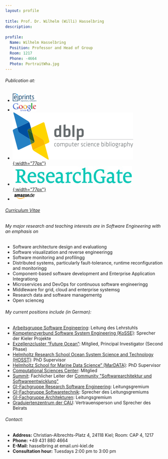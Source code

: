 ```yaml
---
layout: profile

title: Prof. Dr. Wilhelm (Willi) Hasselbring
description:

profile:
  Name: Wilhelm Hasselbring
  Position: Professor and Head of Group
  Room: 1217
  Phone: -4664
  Photo: PortraitWha.jpg
---
```


###### Publication at:

- [![eprints-logo](/assets/img/Kielprints.png)](http://oceanrep.geomar.de/view/creators/e113d8ed-5863-470e-858a-8d09a9c87aba.date.html)
- [![google-scholar-logo](/assets/img/Google-Scholar.png)](https://scholar.google.de/citations?user=L1C_kM0AAAAJ&amp;hl=de&amp;oi=ao)
- [![uni-trier-logo](/assets/img/uni-trier-logo.png){:width="77px"}](http://www.informatik.uni-trier.de/%7Eley/pers/hd/h/Hasselbring:Wilhelm.html)
- [![researchgate-logo](/assets/img/ResearchGate.jpg){:width="77px"}](https://www.researchgate.net/profile/Wilhelm_Hasselbring)
- [![amazon-logo](/assets/img/amazon-logo.png)](http://www.amazon.de/exec/obidos/search-handle-url/index=books-de&amp;field-author=Hasselbring,%20Wilhelm/)

###### [Curriculum Vitae](/team/short-curriculum-vitae-of-wilhelm-willi-hasselbring/)

###### My major research and teaching interests are in Software Engineering with an emphasis on

- Software architecture design and evaluationg
- Software visualization and reverse engineeringg
- Software monitoring and profilingg
- Distributed systems, particularly fault-tolerance, runtime reconfiguration and monitoringg
- Component-based software development and Enterprise Application Integrationg
- Microservices and DevOps for continuous software engineeringg
- Middleware for grid, cloud and enterprise systemsg
- Research data and software managementg
- Open scienceg

###### My current positions include (in German):

- <a href="/" title="Software Engineering Group">Arbeitsgruppe Software Engineering</a>: Leitung des Lehrstuhls
- <a href="http://www.kosse-sh.de">Kompetenzverbund Software System Engineering (KoSSE)</a>: Sprecher der Kieler Projekte
- <a href="http://www.ozean-der-zukunft.de/">Exzellenzcluster “Future Ocean”</a>: Mitglied, Principal Investigator (Second Phase)
- <a href="https://www.geomar.de/karriere-campus/campus/doktorandin/hosst">Helmholtz Research School Ocean System Science and Technology (HOSST)</a>: PhD Supervisor
- <a href="https://www.mardata.de/">Helmholtz School for Marine Data Science” (MarDATA)</a>: PhD Supervisor
- <a href="https://www.csc.uni-kiel.de/">Computational Sciences Center</a>: Mitglied
- <a href="https://summit-community.de/">Summit</a>: Fachlicher Leiter der <a href="https://summit-community.de/veranstaltung/softwarearchitektur-softwareentwicklung/">Community "Softwarearchitektur und Softwareentwicklung"</a>
- <a href="https://fg-rse.gi.de/">GI-Fachgruppe Research Software Engineering</a>: Leitungsgremium
- <a href="https://fg-swt.gi.de/">GI-Fachgruppe Softwaretechnik</a>: Sprecher des Leitungsgremiums
- <a href="https://fg-arc.gi.de/">GI-Fachgruppe Architekturen</a>: Leitungsgremium
- <a href="https://www.graduiertenzentrum.uni-kiel.de/">Graduiertenzentrum der CAU</a>: Vertrauensperson und Sprecher des Beirats

###### Contact:

- **Address:** Christian-Albrechts-Platz 4, 24118 Kiel; Room: CAP 4, 1217
- **Phone:** +49 431 880 4664
- **E-Mail:** hasselbring at email.uni-kiel.de
- **Consultation hour:** Tuesdays 2:00 pm to 3:00 pm
